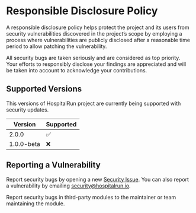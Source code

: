 # Responsible Disclosure Policy

A responsible disclosure policy helps protect the project and its users from security vulnerabilities discovered in the project’s scope by employing a process where vulnerabilities are publicly disclosed after a reasonable time period to allow patching the vulnerability. 

All security bugs are taken seriously and are considered as top priority. 
Your efforts to responsibly disclose your findings are appreciated and will be taken into account to acknowledge your contributions.

## Supported Versions

This versions of HospitalRun project are currently being supported with security updates.

| Version | Supported          |
| ------- | ------------------ |
| 2.0.0   | :white_check_mark: |
| 1.0.0-beta   | :x:           |

## Reporting a Vulnerability

Report security bugs by opening a new [Security Issue](https://github.com/HospitalRun/hospitalrun-server/issues/new?template=security.md). You can also report a vulnerability by emailing security@hospitalrun.io.

Report security bugs in third-party modules to the maintainer or team maintaining the module. 

